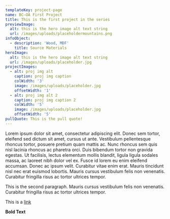 ```yaml
---
templateKey: project-page
name: BC–OA First Project
title: This is the first project in the series
previewImage:
  alt: this is the hero image alt text string
  url: /images/uploads/placeholdermountains.png
infoObject:
  - description: 'Wood, MDF'
    title: Source Materials
heroImage:
  alt: this is the hero image alt text string
  url: /images/uploads/placeholder.jpg
projectImages:
  - alt: proj img alt
    caption: proj img caption
    colWidth: '3'
    image: /images/uploads/placeholder.jpg
    offsetWidth: '1'
  - alt: proj img alt 2
    caption: proj img caption 2
    colWidth: '5'
    image: /images/uploads/placeholder.jpg
    offsetWidth: '5'
pullQuote: This is the pull quote!
---
```


Lorem ipsum dolor sit amet, consectetur adipiscing elit. Donec sem tortor, eleifend sed dictum sit amet, cursus ut ante. Vestibulum pellentesque rhoncus tortor, posuere pretium quam mattis ac. Nunc rhoncus sem quis nisl lacinia rhoncus ac pharetra orci. Duis bibendum tortor non gravida egestas. Ut facilisis, lectus elementum mollis blandit, ligula ligula sodales massa, ac laoreet nibh dolor vel ex. Fusce id lorem eu enim eleifend accumsan. Donec ac ipsum velit. Curabitur vitae enim erat. Mauris tincidunt nisl nec erat euismod lobortis. Mauris cursus vestibulum felis non venenatis. Curabitur fringilla risus ac tortor ultrices tempor.

This is the second paragraph. Mauris cursus vestibulum felis non venenatis. Curabitur fringilla risus ac tortor ultrices tempor.

This is a [link ](http://google.com)

**Bold Text**
